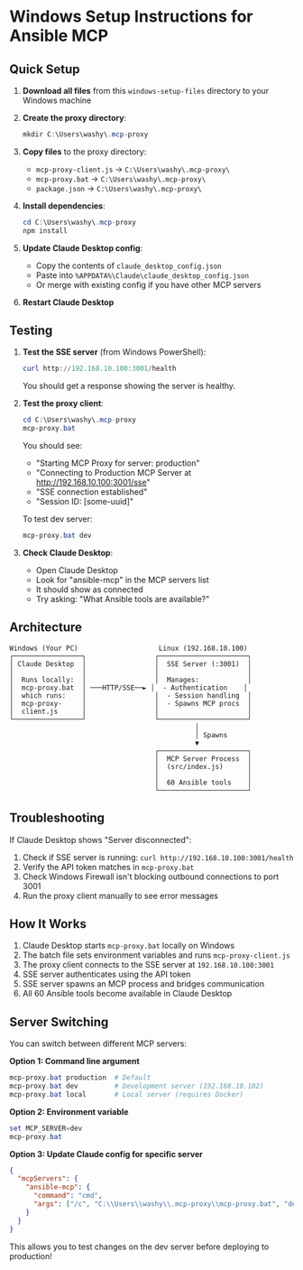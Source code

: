 # Windows Setup Instructions for Ansible MCP

## Quick Setup

1. **Download all files** from this `windows-setup-files` directory to your Windows machine

2. **Create the proxy directory**:
   ```powershell
   mkdir C:\Users\washy\.mcp-proxy
   ```

3. **Copy files** to the proxy directory:
   - `mcp-proxy-client.js` → `C:\Users\washy\.mcp-proxy\`
   - `mcp-proxy.bat` → `C:\Users\washy\.mcp-proxy\`
   - `package.json` → `C:\Users\washy\.mcp-proxy\`

4. **Install dependencies**:
   ```powershell
   cd C:\Users\washy\.mcp-proxy
   npm install
   ```

5. **Update Claude Desktop config**:
   - Copy the contents of `claude_desktop_config.json`
   - Paste into `%APPDATA%\Claude\claude_desktop_config.json`
   - Or merge with existing config if you have other MCP servers

6. **Restart Claude Desktop**

## Testing

1. **Test the SSE server** (from Windows PowerShell):
   ```powershell
   curl http://192.168.10.100:3001/health
   ```
   You should get a response showing the server is healthy.

2. **Test the proxy client**:
   ```powershell
   cd C:\Users\washy\.mcp-proxy
   mcp-proxy.bat
   ```
   You should see:
   - "Starting MCP Proxy for server: production"
   - "Connecting to Production MCP Server at http://192.168.10.100:3001/sse"
   - "SSE connection established"
   - "Session ID: [some-uuid]"
   
   To test dev server:
   ```powershell
   mcp-proxy.bat dev
   ```

3. **Check Claude Desktop**:
   - Open Claude Desktop
   - Look for "ansible-mcp" in the MCP servers list
   - It should show as connected
   - Try asking: "What Ansible tools are available?"

## Architecture

```
Windows (Your PC)                    Linux (192.168.10.100)
┌─────────────────┐                 ┌──────────────────────┐
│ Claude Desktop  │                 │  SSE Server (:3001)  │
│                 │                 │                      │
│  Runs locally:  │                 │  Manages:            │
│  mcp-proxy.bat  │ ───HTTP/SSE──► │  - Authentication    │
│  which runs:    │                 │  - Session handling  │
│  mcp-proxy-     │                 │  - Spawns MCP procs  │
│  client.js      │                 │                      │
└─────────────────┘                 └──────────────────────┘
                                              │
                                              │ Spawns
                                              ▼
                                    ┌──────────────────────┐
                                    │  MCP Server Process  │
                                    │  (src/index.js)      │
                                    │                      │
                                    │  60 Ansible tools    │
                                    └──────────────────────┘
```

## Troubleshooting

If Claude Desktop shows "Server disconnected":
1. Check if SSE server is running: `curl http://192.168.10.100:3001/health`
2. Verify the API token matches in `mcp-proxy.bat`
3. Check Windows Firewall isn't blocking outbound connections to port 3001
4. Run the proxy client manually to see error messages

## How It Works

1. Claude Desktop starts `mcp-proxy.bat` locally on Windows
2. The batch file sets environment variables and runs `mcp-proxy-client.js`
3. The proxy client connects to the SSE server at `192.168.10.100:3001`
4. SSE server authenticates using the API token
5. SSE server spawns an MCP process and bridges communication
6. All 60 Ansible tools become available in Claude Desktop

## Server Switching

You can switch between different MCP servers:

**Option 1: Command line argument**
```powershell
mcp-proxy.bat production  # Default
mcp-proxy.bat dev         # Development server (192.168.10.102)
mcp-proxy.bat local       # Local server (requires Docker)
```

**Option 2: Environment variable**
```powershell
set MCP_SERVER=dev
mcp-proxy.bat
```

**Option 3: Update Claude config for specific server**
```json
{
  "mcpServers": {
    "ansible-mcp": {
      "command": "cmd",
      "args": ["/c", "C:\\Users\\washy\\.mcp-proxy\\mcp-proxy.bat", "dev"]
    }
  }
}
```

This allows you to test changes on the dev server before deploying to production!